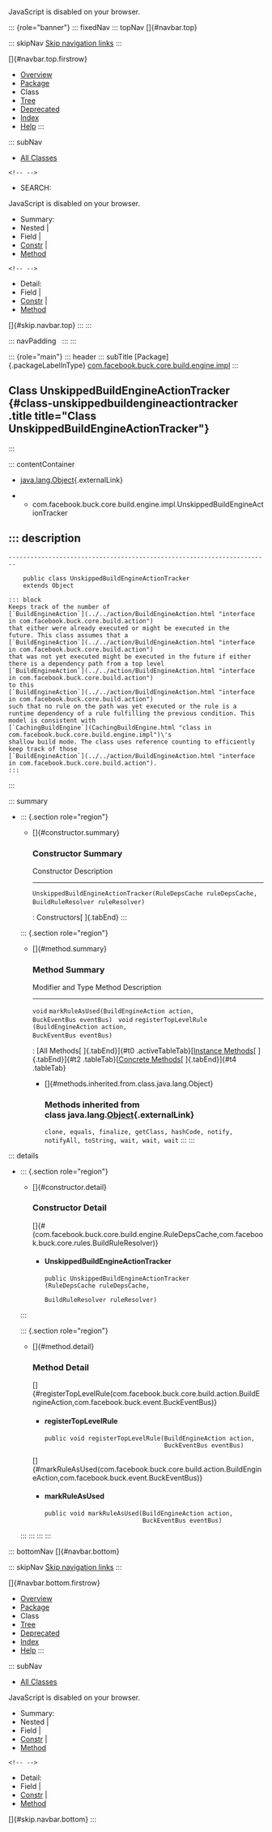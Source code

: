 <div>

JavaScript is disabled on your browser.

</div>

::: {role="banner"}
::: fixedNav
::: topNav
[]{#navbar.top}

::: skipNav
[Skip navigation links](#skip.navbar.top "Skip navigation links")
:::

[]{#navbar.top.firstrow}

-   [Overview](../../../../../../../index.html)
-   [Package](package-summary.html)
-   Class
-   [Tree](package-tree.html)
-   [Deprecated](../../../../../../../deprecated-list.html)
-   [Index](../../../../../../../index-all.html)
-   [Help](../../../../../../../help-doc.html)
:::

::: subNav
-   [All Classes](../../../../../../../allclasses.html)

```{=html}
<!-- -->
```
-   SEARCH:

<div>

<div>

JavaScript is disabled on your browser.

</div>

</div>

<div>

-   Summary: 
-   Nested \| 
-   Field \| 
-   [Constr](#constructor.summary) \| 
-   [Method](#method.summary)

```{=html}
<!-- -->
```
-   Detail: 
-   Field \| 
-   [Constr](#constructor.detail) \| 
-   [Method](#method.detail)

</div>

[]{#skip.navbar.top}
:::
:::

::: navPadding
 
:::
:::

::: {role="main"}
::: header
::: subTitle
[Package]{.packageLabelInType} [com.facebook.buck.core.build.engine.impl](package-summary.html)
:::

## Class UnskippedBuildEngineActionTracker {#class-unskippedbuildengineactiontracker .title title="Class UnskippedBuildEngineActionTracker"}
:::

::: contentContainer
-   [java.lang.Object](http://docs.oracle.com/javase/7/docs/api/java/lang/Object.html?is-external=true "class or interface in java.lang"){.externalLink}

-   -   com.facebook.buck.core.build.engine.impl.UnskippedBuildEngineActionTracker

::: description
-   

    ------------------------------------------------------------------------

        public class UnskippedBuildEngineActionTracker
        extends Object

    ::: block
    Keeps track of the number of
    [`BuildEngineAction`](../../action/BuildEngineAction.html "interface in com.facebook.buck.core.build.action")
    that either were already executed or might be executed in the
    future. This class assumes that a
    [`BuildEngineAction`](../../action/BuildEngineAction.html "interface in com.facebook.buck.core.build.action")
    that was not yet executed might be executed in the future if either
    there is a dependency path from a top level
    [`BuildEngineAction`](../../action/BuildEngineAction.html "interface in com.facebook.buck.core.build.action")
    to this
    [`BuildEngineAction`](../../action/BuildEngineAction.html "interface in com.facebook.buck.core.build.action")
    such that no rule on the path was yet executed or the rule is a
    runtime dependency of a rule fulfilling the previous condition. This
    model is consistent with
    [`CachingBuildEngine`](CachingBuildEngine.html "class in com.facebook.buck.core.build.engine.impl")\'s
    shallow build mode. The class uses reference counting to efficiently
    keep track of those
    [`BuildEngineAction`](../../action/BuildEngineAction.html "interface in com.facebook.buck.core.build.action").
    :::
:::

::: summary
-   ::: {.section role="region"}
    -   []{#constructor.summary}

        ### Constructor Summary

          Constructor                                                                                                                         Description
          ----------------------------------------------------------------------------------------------------------------------------------- -------------
          `UnskippedBuildEngineActionTracker​(RuleDepsCache ruleDepsCache,                                  BuildRuleResolver ruleResolver)`    

          : Constructors[ ]{.tabEnd}
    :::

    ::: {.section role="region"}
    -   []{#method.summary}

        ### Method Summary

          Modifier and Type   Method                                                                                        Description
          ------------------- --------------------------------------------------------------------------------------------- -------------
          `void`              `markRuleAsUsed​(BuildEngineAction action,               BuckEventBus eventBus)`                
          `void`              `registerTopLevelRule​(BuildEngineAction action,                     BuckEventBus eventBus)`    

          : [All Methods[ ]{.tabEnd}]{#t0 .activeTableTab}[[Instance
          Methods](javascript:show(2);)[ ]{.tabEnd}]{#t2
          .tableTab}[[Concrete
          Methods](javascript:show(8);)[ ]{.tabEnd}]{#t4 .tableTab}

        -   []{#methods.inherited.from.class.java.lang.Object}

            ### Methods inherited from class java.lang.[Object](http://docs.oracle.com/javase/7/docs/api/java/lang/Object.html?is-external=true "class or interface in java.lang"){.externalLink}

            `clone, equals, finalize, getClass, hashCode, notify, notifyAll, toString, wait, wait, wait`
    :::
:::

::: details
-   ::: {.section role="region"}
    -   []{#constructor.detail}

        ### Constructor Detail

        []{#<init>(com.facebook.buck.core.build.engine.RuleDepsCache,com.facebook.buck.core.rules.BuildRuleResolver)}

        -   #### UnskippedBuildEngineActionTracker

                public UnskippedBuildEngineActionTracker​(RuleDepsCache ruleDepsCache,
                                                         BuildRuleResolver ruleResolver)
    :::

    ::: {.section role="region"}
    -   []{#method.detail}

        ### Method Detail

        []{#registerTopLevelRule(com.facebook.buck.core.build.action.BuildEngineAction,com.facebook.buck.event.BuckEventBus)}

        -   #### registerTopLevelRule

            ``` methodSignature
            public void registerTopLevelRule​(BuildEngineAction action,
                                             BuckEventBus eventBus)
            ```

        []{#markRuleAsUsed(com.facebook.buck.core.build.action.BuildEngineAction,com.facebook.buck.event.BuckEventBus)}

        -   #### markRuleAsUsed

            ``` methodSignature
            public void markRuleAsUsed​(BuildEngineAction action,
                                       BuckEventBus eventBus)
            ```
    :::
:::
:::
:::

::: bottomNav
[]{#navbar.bottom}

::: skipNav
[Skip navigation links](#skip.navbar.bottom "Skip navigation links")
:::

[]{#navbar.bottom.firstrow}

-   [Overview](../../../../../../../index.html)
-   [Package](package-summary.html)
-   Class
-   [Tree](package-tree.html)
-   [Deprecated](../../../../../../../deprecated-list.html)
-   [Index](../../../../../../../index-all.html)
-   [Help](../../../../../../../help-doc.html)
:::

::: subNav
-   [All Classes](../../../../../../../allclasses.html)

<div>

<div>

JavaScript is disabled on your browser.

</div>

</div>

<div>

-   Summary: 
-   Nested \| 
-   Field \| 
-   [Constr](#constructor.summary) \| 
-   [Method](#method.summary)

```{=html}
<!-- -->
```
-   Detail: 
-   Field \| 
-   [Constr](#constructor.detail) \| 
-   [Method](#method.detail)

</div>

[]{#skip.navbar.bottom}
:::
